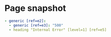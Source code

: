 # Page snapshot

```yaml
- generic [ref=e2]:
  - generic [ref=e3]: "500"
  - heading "Internal Error" [level=1] [ref=e5]
```